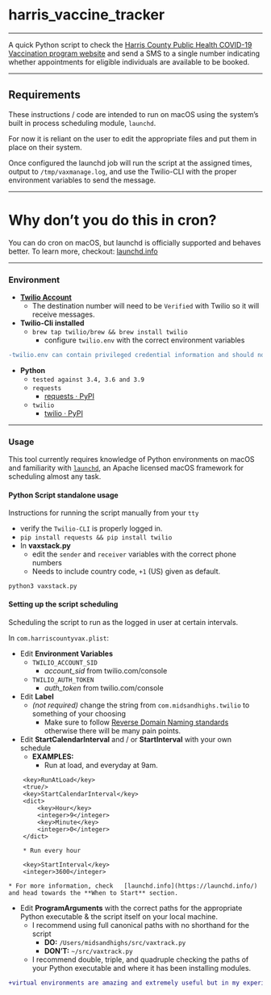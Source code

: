 # harris_vaccine_tracker
- - - -
A quick Python script to check the [Harris County Public Health COVID-19 Vaccination program website](https://vacstrac.hctx.net/landing) and send a SMS to a single number indicating whether appointments for eligible individuals are available to be booked.
- - - -
## Requirements
These instructions / code are intended to run on macOS using the system’s built in process scheduling module, `launchd`. 

For now it is reliant on the user to edit the appropriate files and put them in place on their system. 

Once configured the launchd job will run the script at the assigned times, output to `/tmp/vaxmanage.log`, and use the Twilio-CLI with the proper environment variables to send the message. 
- - - -
# Why don’t you do this in cron?
You can do cron on macOS, but launchd is officially supported and behaves better.
To learn more, checkout:  [launchd.info](https://launchd.info/) 
- - - -
### Environment
	
* **[Twilio Account ](https://www.twilio.com/try-twilio)**
	* The destination number will need to be `Verified` with Twilio so it will receive messages. 
* **Twilio-Cli installed**
	* `brew tap twilio/brew && brew install twilio`
		* configure `twilio.env` with the correct  environment variables
```diff
-twilio.env can contain privileged credential information and should not be committed to any repository or shared with anyone else. 
```
* **Python**
	* `tested against 3.4, 3.6 and 3.9`
	* `requests`
		*  [requests · PyPI](https://pypi.org/project/requests/)
	* `twilio`
		* [twilio · PyPI](https://pypi.org/project/twilio/)
- - - -
### Usage
This tool currently requires knowledge of Python environments on macOS and familiarity with [`launchd`](https://launchd.info), an Apache licensed macOS framework for scheduling almost any task. 
#### Python Script standalone usage
Instructions for running the script manually from your `tty`
* verify the `Twilio-CLI` is properly logged in. 
* `pip install requests && pip install twilio`
* In **vaxstack.py**
	* edit the `sender` and `receiver` variables with the correct phone numbers
	* Needs to include country code, `+1` (US) given as default.

`python3 vaxstack.py`

#### Setting up the script scheduling
Scheduling the script to run as the logged in user at certain intervals.

In `com.harriscountyvax.plist`: 
* Edit **Environment Variables**
	* `TWILIO_ACCOUNT_SID`
		* *account_sid* from twilio.com/console
	* `TWILIO_AUTH_TOKEN`
		* *auth_token* from twilio.com/console
* Edit **Label**
	* *(not required)* change the string from `com.midsandhighs.twilio` to  something of your choosing
		* Make sure to follow [Reverse Domain Naming standards ](https://en.wikipedia.org/wiki/Reverse_domain_name_notation) otherwise there will be many pain points.
* Edit **StartCalendarInterval** and / or **StartInterval** with your own schedule
	* **EXAMPLES:**
		* Run at load, and everyday at 9am.
```
	<key>RunAtLoad</key>
	<true/>
	<key>StartCalendarInterval</key>
	<dict>
		<key>Hour</key>
		<integer>9</integer>
		<key>Minute</key>
		<integer>0</integer>
	</dict>	
```
		* Run every hour
```
	<key>StartInterval</key>
	<integer>3600</integer>		
```
	* For more information, check   [launchd.info](https://launchd.info/)  and head towards the **When to Start** section.
* Edit **ProgramArguments** with the correct paths for the appropriate Python executable & the script itself on your local machine. 
	* I recommend using full canonical paths with no shorthand for the script
		* **DO:** `/Users/midsandhighs/src/vaxtrack.py`
		* **DON’T:**  `~/src/vaxtrack.py`
	* I recommend double, triple, and quadruple checking the paths of your Python executable and where it has been installing modules.  
```diff
+virtual environments are amazing and extremely useful but in my experience they are fragile and difficult to schedule correctly regardles of OS, and macOS is the most difficult in terms of Python version and module maintenance.
```














